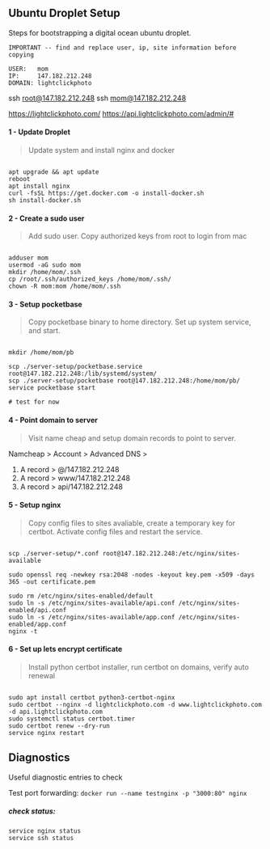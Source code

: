 ## Ubuntu Droplet Setup
Steps for bootstrapping a digital ocean ubuntu droplet.

```
IMPORTANT -- find and replace user, ip, site information before copying

USER:   mom
IP:     147.182.212.248
DOMAIN: lightclickphoto

```

ssh root@147.182.212.248
ssh mom@147.182.212.248

https://lightclickphoto.com/
https://api.lightclickphoto.com/admin/#


#### 1 - Update Droplet
> Update system and install nginx and docker
```

apt upgrade && apt update
reboot
apt install nginx
curl -fsSL https://get.docker.com -o install-docker.sh
sh install-docker.sh

```

#### 2 - Create a sudo user
> Add sudo user. Copy authorized keys from root to login from mac
```

adduser mom 
usermod -aG sudo mom 
mkdir /home/mom/.ssh
cp /root/.ssh/authorized_keys /home/mom/.ssh/
chown -R mom:mom /home/mom/.ssh

```

#### 3 - Setup pocketbase
> Copy pocketbase binary to home directory. Set up system service, and start. 
```

mkdir /home/mom/pb

scp ./server-setup/pocketbase.service root@147.182.212.248:/lib/systemd/system/
scp ./server-setup/pocketbase root@147.182.212.248:/home/mom/pb/
service pocketbase start

# test for now

```

#### 4 - Point domain to server
> Visit name cheap and setup domain records to point to server.

Namcheap > Account > Advanced DNS >
 1. A record > @/147.182.212.248
 2. A record > www/147.182.212.248
 3. A record > api/147.182.212.248

#### 5 - Setup nginx
> Copy config files to sites avaliable, create a temporary key for certbot.
> Activate config files and restart the service.
```

scp ./server-setup/*.conf root@147.182.212.248:/etc/nginx/sites-available

sudo openssl req -newkey rsa:2048 -nodes -keyout key.pem -x509 -days 365 -out certificate.pem

sudo rm /etc/nginx/sites-enabled/default
sudo ln -s /etc/nginx/sites-available/api.conf /etc/nginx/sites-enabled/api.conf
sudo ln -s /etc/nginx/sites-available/app.conf /etc/nginx/sites-enabled/app.conf
nginx -t

```

#### 6 - Set up lets encrypt certificate 
> Install python certbot installer, run certbot on domains, verify auto renewal

```

sudo apt install certbot python3-certbot-nginx
sudo certbot --nginx -d lightclickphoto.com -d www.lightclickphoto.com -d api.lightclickphoto.com
sudo systemctl status certbot.timer
sudo certbot renew --dry-run
service nginx restart

```



## Diagnostics
Useful diagnostic entries to check

Test port forwarding:
`
docker run --name testnginx -p "3000:80" nginx
`

##### check status:
    service nginx status
    service ssh status 
